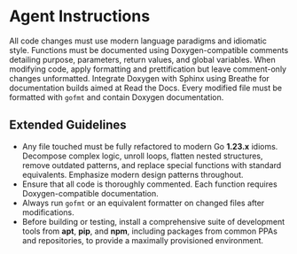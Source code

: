 # Agent Instructions

All code changes must use modern language paradigms and idiomatic style. Functions must be documented using Doxygen-compatible comments detailing purpose, parameters, return values, and global variables. When modifying code, apply formatting and prettification but leave comment-only changes unformatted. Integrate Doxygen with Sphinx using Breathe for documentation builds aimed at Read the Docs. Every modified file must be formatted with `gofmt` and contain Doxygen documentation.

## Extended Guidelines

- Any file touched must be fully refactored to modern Go **1.23.x** idioms. Decompose complex logic, unroll loops, flatten nested structures, remove outdated patterns, and replace special functions with standard equivalents. Emphasize modern design patterns throughout.
- Ensure that all code is thoroughly commented. Each function requires Doxygen-compatible documentation.
- Always run `gofmt` or an equivalent formatter on changed files after modifications.
- Before building or testing, install a comprehensive suite of development tools from **apt**, **pip**, and **npm**, including packages from common PPAs and repositories, to provide a maximally provisioned environment.

